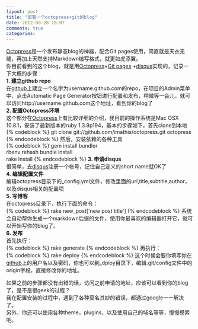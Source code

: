 ```yaml
---
layout: post
title: "部署一个octopress+git的blog"
date: 2012-08-28 18:07
comments: true
categories: 
---
```

[Octopress](http://octopress.org)是一个发布静态blog的神器，配合Git pages使用，简直就是天衣无缝，再加上天然支持Markdown编写格式，就更如虎添翼。  
你目前看到的这个blog，就是用[Octopress](http://octopress.org)+[Git pages](http://pages.github.com/) +[disqus](http://disqus.com/)实现的，记录一下大概的步骤：  
**1. 建立github repo**  
 在[github](http://github.com)上建立一个名字为username.github.com的repo，在项目的Admin菜单中，点击Automatic Page Generator按钮进行配置和发布，稍微等一会儿，就可以访问http://username.github.com这个地址，看到你的blog了  
 **2. 配置Octopress环境**  
 这个部分在[Octopress](http://octopress.org)上有比较详细的介绍，我目前的操作系统是Mac OSX 10.8.1，安装了最新版本的ruby 1.3.9p194，基本的步骤如下，首先clone到本地  
 {% codeblock %}
 git clone git://github.com/imathis/octopress.git octopress
 {% endcodeblock %}
 然后，安装依赖的各种工具  
 {% codeblock %}
 gem install bundler  
 rbenv rehash 
 bundle install  
 rake install
 {% endcodeblock %}
 **3. 申请disqus**  
 很简单，去[disqus](http://www.disqus.com)注册一个帐号，记住自己定义的short name就OK了  
 **4. 编辑配置文件**  
 编辑octopress目录下的\_config.yml文件，修改里面的url,title,subtitle,author，以及disqus相关的配置项   
 **5. 写博客**  
 在octopress目录下，执行下面的命令：  
 {% codeblock %}
 rake new_post['new post title']
 {% endcodeblock %}
 系统会自动帮你生成一个markdown后缀的文件，使用你最喜欢的编辑器打开它，就可以开始写你的blog了。  
 **6. 发布**   
 首先执行：  
 {% codeblock %}
 rake generate
 {% endcodeblock %}
 再执行：  
 {% codeblock %}
 rake deploy
 {% endcodeblock %}
 这个时候会要你填写你在[github](http://github.com)上的用户名以及密码，你也可以到_dploy目录下，编辑.git/config文件中的origin字段，直接修改你的地址。  
 
 如果之前的步骤都没有出错的话，访问之前申请的地址，应该可以看到你的blog了，是不是很geek的过程？  
 我在配置安装的过程中，遇到了各种莫名其妙的错误，都通过google一一解决了。  
 另外，你还可以使用各种theme，plugins，以及使用自己的域名等等，慢慢摸索吧。
 
 
